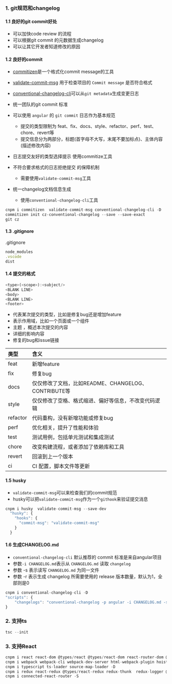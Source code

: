 ### 1. git规范和changelog

#### 1.1 良好的git commit好处

- 可以加快code review 的流程
- 可以根据git commit 的元数据生成changelog
- 可以让其它开发者知道修改的原因

#### 1.2 良好的commit

- [commitizen](https://www.npmjs.com/package/commitizen)是一个格式化commit message的工具

- [validate-commit-msg](https://www.npmjs.com/package/validate-commit-msg) 用于检查项目的 `Commit message` 是否符合格式

- [conventional-changelog-cli](https://www.npmjs.com/package/conventional-changelog-cli)可以从`git metadata`生成变更日志

- 统一团队的git commit 标准

- 可以使用 `angular` 的 `git commit` 日志作为基本规范

  - 提交的类型限制为 feat、fix、docs、style、refactor、perf、test、chore、revert等
  - 提交信息分为两部分，标题(首字母不大写，末尾不要加标点)、主体内容(描述修改内容)

- 日志提交友好的类型选择提示 使用commitize工具

- 不符合要求格式的日志拒绝提交 的保障机制

  - 需要使用`validate-commit-msg`工具

- 统一changelog文档信息生成

  - 使用`conventional-changelog-cli`工具

```js
cnpm i commitizen  validate-commit-msg conventional-changelog-cli -D
commitizen init cz-conventional-changelog --save --save-exact
git cz
```

#### 1.3 .gitignore

.gitignore

```js
node_modules
.vscode
dist
```

#### 1.4 提交的格式

```js
<type>(<scope>):<subject/>
<BLANK LINE>
<body>
<BLANK LINE>
<footer>
```

- 代表某次提交的类型，比如是修复bug还是增加feature
- 表示作用域，比如一个页面或一个组件
- 主题 ，概述本次提交的内容
- 详细的影响内容
- 修复的bug和issue链接

| 类型     | 含义                                                 |
| :------- | :--------------------------------------------------- |
| feat     | 新增feature                                          |
| fix      | 修复bug                                              |
| docs     | 仅仅修改了文档，比如README、CHANGELOG、CONTRIBUTE等  |
| style    | 仅仅修改了空格、格式缩进、偏好等信息，不改变代码逻辑 |
| refactor | 代码重构，没有新增功能或修复bug                      |
| perf     | 优化相关，提升了性能和体验                           |
| test     | 测试用例，包括单元测试和集成测试                     |
| chore    | 改变构建流程，或者添加了依赖库和工具                 |
| revert   | 回滚到上一个版本                                     |
| ci       | CI 配置，脚本文件等更新                              |

#### 1.5 husky

- `validate-commit-msg`可以来检查我们的commit规范
- husky可以把`validate-commit-msg`作为一个`githook`来验证提交消息

```js
cnpm i husky  validate-commit-msg --save-dev
  "husky": {
    "hooks": {
      "commit-msg": "validate-commit-msg"
    }
  }
```

#### 1.6 生成CHANGELOG.md

- `conventional-changelog-cli` 默认推荐的 commit 标准是来自angular项目
- 参数`-i CHANGELOG.md`表示从 `CHANGELOG.md` 读取 `changelog`
- 参数 -s 表示读写 `CHANGELOG.md` 为同一文件
- 参数 -r 表示生成 changelog 所需要使用的 release 版本数量，默认为1，全部则是0

```js
cnpm i conventional-changelog-cli -D
"scripts": {
    "changelogs": "conventional-changelog -p angular -i CHANGELOG.md -s -r 0"
}
```

### 2. 支持ts

```js
tsc --init
```

### 3. 支持React 

```js
cnpm i react react-dom @types/react @types/react-dom react-router-dom @types/react-router-dom   -S
cnpm i webpack webpack-cli webpack-dev-server html-webpack-plugin hoist-non-react-statics -D
cnpm i typescript ts-loader source-map-loader -D
cnpm i redux react-redux @types/react-redux redux-thunk  redux-logger @types/redux-logger -S
cnpm i connected-react-router -S
```